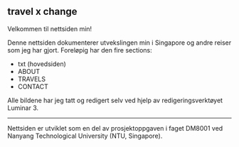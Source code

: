 ## travel x change

Velkommen til nettsiden min!

Denne nettsiden dokumenterer utvekslingen min i Singapore og andre reiser som jeg har gjort. Foreløpig har den fire sections:

- txt (hovedsiden)
- ABOUT 
- TRAVELS 
- CONTACT

Alle bildene har jeg tatt og redigert selv ved hjelp av redigeringsverktøyet Luminar 3.

------

Nettsiden er utviklet som en del av prosjektoppgaven i faget DM8001 ved Nanyang Technological University (NTU, Singapore). 